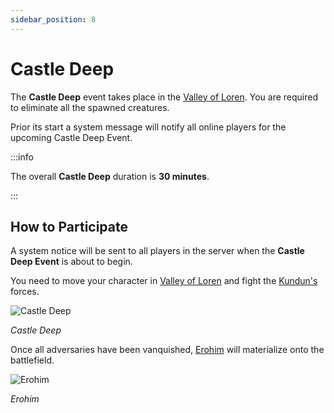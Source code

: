 ```yaml
---
sidebar_position: 8
---
```


# Castle Deep

The **Castle Deep** event takes place in the [Valley of Loren](/maps/valley-of-loren). You are required to eliminate all the spawned creatures.

Prior its start a system message will notify all online players for the upcoming Castle Deep Event.

:::info

The overall **Castle Deep** duration is **30 minutes**.

:::

## How to Participate

A system notice will be sent to all players in the server when the **Castle Deep Event** is about to begin.

You need to move your character in [Valley of Loren](/maps/valley-of-loren) and fight the [Kundun's](/special-monsters/bosses/kundun) forces.

![Castle Deep](/img/events/cs/castle-deep.jpg)

_Castle Deep_

Once all adversaries have been vanquished, [Erohim](/special-monsters/bosses/erohim) will materialize onto the battlefield.

![Erohim](/img/monsters/special/bosses/erohim.jpg)

_Erohim_
